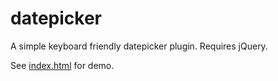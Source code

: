 # datepicker

A simple keyboard friendly datepicker plugin. Requires jQuery.

See [index.html](https://mageshravi.github.io/datepicker/public/index.html) for demo.
